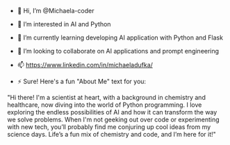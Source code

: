 - 👋 Hi, I’m @Michaela-coder
- 👀 I’m interested in AI and Python
- 🌱 I’m currently learning developing AI application with Python and Flask
- 💞️ I’m looking to collaborate on AI applications and prompt engineering
- 📫 https://www.linkedin.com/in/michaeladufka/

- ⚡ Sure! Here's a fun "About Me" text for you:

"Hi there! I'm a scientist at heart, with a background in chemistry and healthcare, now diving into the world of Python programming. I love exploring the endless possibilities of AI and how it can transform the way we solve problems. When I'm not geeking out over code or experimenting with new tech, you’ll probably find me conjuring up cool ideas from my science days. Life’s a fun mix of chemistry and code, and I’m here for it!"

